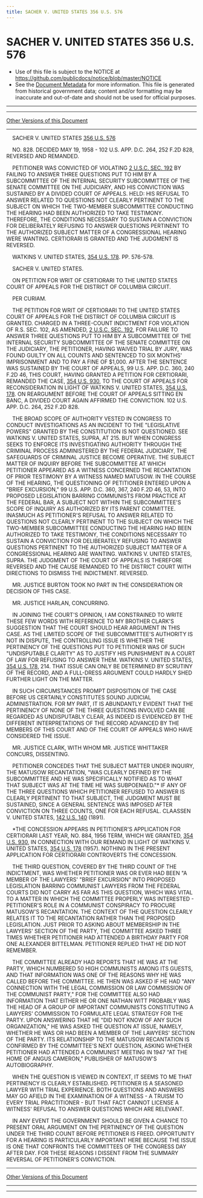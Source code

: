 ```yaml
---
title: SACHER V. UNITED STATES 356 U.S. 576
---
```


# SACHER V. UNITED STATES 356 U.S. 576

* Use of this file is subject to the NOTICE at https://github.com/publicdocs/notice/blob/master/NOTICE
* See the [Document Metadata](../../../index.md) for more information.
  This file is generated from historical government data; content and/or formatting may be inaccurate and out-of-date and should not be used for official purposes.

----------
----------

[Other Versions of this Document](https://publicdocs.github.io/go/links?ns=uslm-x&ref=%2Fus%2Fcourts%2Fscotus%2FusReporter%2F356%2F576)

----------

    SACHER V. UNITED STATES [356 U.S. 576][/us/courts/scotus/usReporter/356/576]

    NO. 828.  DECIDED MAY 19, 1958 - 102 U.S. APP. D.C. 264, 252 F.2D 828, REVERSED AND REMANDED.

    PETITIONER WAS CONVICTED OF VIOLATING [2 U.S.C. SEC. 192][/us/usc/t2/s192] BY FAILING TO ANSWER THREE QUESTIONS PUT TO HIM BY A SUBCOMMITTEE OF THE INTERNAL SECURITY SUBCOMMITTEE OF THE SENATE COMMITTEE ON THE JUDICIARY, AND HIS CONVICTION WAS SUSTAINED BY A DIVIDED COURT OF APPEALS.  HELD:  HIS REFUSAL TO ANSWER RELATED TO QUESTIONS NOT CLEARLY PERTINENT TO THE SUBJECT ON WHICH THE TWO-MEMBER SUBCOMMITTEE CONDUCTING THE HEARING HAD BEEN AUTHORIZED TO TAKE TESTIMONY.  THEREFORE, THE CONDITIONS NECESSARY TO SUSTAIN A CONVICTION FOR DELIBERATELY REFUSING TO ANSWER QUESTIONS PERTINENT TO THE AUTHORIZED SUBJECT MATTER OF A CONGRESSIONAL HEARING WERE WANTING.  CERTIORARI IS GRANTED AND THE JUDGMENT IS REVERSED.

    WATKINS V. UNITED STATES, [354 U.S. 178][/us/courts/scotus/usReporter/354/178].  PP. 576-578.

    SACHER V. UNITED STATES.

    ON PETITION FOR WRIT OF CERTIORARI TO THE UNITED STATES COURT OF APPEALS FOR THE DISTRICT OF COLUMBIA CIRCUIT.

    PER CURIAM.

    THE PETITION FOR WRIT OF CERTIORARI TO THE UNITED STATES COURT OF APPEALS FOR THE DISTRICT OF COLUMBIA CIRCUIT IS GRANTED.  CHARGED IN A THREE-COUNT INDICTMENT FOR VIOLATION OF R.S. SEC. 102, AS AMENDED, [2 U.S.C. SEC. 192][/us/usc/t2/s192], FOR FAILURE TO ANSWER THREE QUESTIONS PUT TO HIM BY A SUBCOMMITTEE OF THE INTERNAL SECURITY SUBCOMMITTEE OF THE SENATE COMMITTEE ON THE JUDICIARY, THE PETITIONER, HAVING WAIVED TRIAL BY JURY, WAS FOUND GUILTY ON ALL COUNTS AND SENTENCED TO SIX MONTHS' IMPRISONMENT AND TO PAY A FINE OF $1,000.  AFTER THE SENTENCE WAS SUSTAINED BY THE COURT OF APPEALS, 99 U.S. APP. D.C. 360, 240 F.2D 46, THIS COURT, HAVING GRANTED A PETITION FOR CERTIORARI, REMANDED THE CASE, [354 U.S. 930][/us/courts/scotus/usReporter/354/930], TO THE COURT OF APPEALS FOR RECONSIDERATION IN LIGHT OF WATKINS V. UNITED STATES, [354 U.S. 178][/us/courts/scotus/usReporter/354/178].  ON REARGUMENT BEFORE THE COURT OF APPEALS SITTING EN BANC, A DIVIDED COURT AGAIN AFFIRMED THE CONVICTION.  102 U.S. APP. D.C. 264, 252 F.2D 828.

    THE BROAD SCOPE OF AUTHORITY VESTED IN CONGRESS TO CONDUCT INVESTIGATIONS AS AN INCIDENT TO THE "LEGISLATIVE POWERS" GRANTED BY THE CONSTITUTION IS NOT QUESTIONED.  SEE WATKINS V. UNITED STATES, SUPRA, AT 215.  BUT WHEN CONGRESS SEEKS TO ENFORCE ITS INVESTIGATING AUTHORITY THROUGH THE CRIMINAL PROCESS ADMINISTERED BY THE FEDERAL JUDICIARY, THE SAFEGUARDS OF CRIMINAL JUSTICE BECOME OPERATIVE.  THE SUBJECT MATTER OF INQUIRY BEFORE THE SUBCOMMITTEE AT WHICH PETITIONER APPEARED AS A WITNESS CONCERNED THE RECANTATION OF PRIOR TESTIMONY BY A WITNESS NAMED MATUSOW.  IN THE COURSE OF THE HEARING, THE QUESTIONING OF PETITIONER ENTERED UPON A "BRIEF EXCURSION," 99 U.S. APP. D.C. 360, 367, 240 F.2D 46, 53, INTO PROPOSED LEGISLATION BARRING COMMUNISTS FROM PRACTICE AT THE FEDERAL BAR, A SUBJECT NOT WITHIN THE SUBCOMMITTEE'S SCOPE OF INQUIRY AS AUTHORIZED BY ITS PARENT COMMITTEE.  INASMUCH AS PETITIONER'S REFUSAL TO ANSWER RELATED TO QUESTIONS NOT CLEARLY PERTINENT TO THE SUBJECT ON WHICH THE TWO-MEMBER SUBCOMMITTEE CONDUCTING THE HEARING HAD BEEN AUTHORIZED TO TAKE TESTIMONY, THE CONDITIONS NECESSARY TO SUSTAIN A CONVICTION FOR DELIBERATELY REFUSING TO ANSWER QUESTIONS PERTINENT TO THE AUTHORIZED SUBJECT MATTER OF A CONGRESSIONAL HEARING ARE WANTING.  WATKINS V. UNITED STATES, SUPRA. THE JUDGMENT OF THE COURT OF APPEALS IS THEREFORE REVERSED AND THE CAUSE REMANDED TO THE DISTRICT COURT WITH DIRECTIONS TO DISMISS THE INDICTMENT.  REVERSED.

    MR. JUSTICE BURTON TOOK NO PART IN THE CONSIDERATION OR DECISION OF THIS CASE.

    MR. JUSTICE HARLAN, CONCURRING.

    IN JOINING THE COURT'S OPINION, I AM CONSTRAINED TO WRITE THESE FEW WORDS WITH REFERENCE TO MY BROTHER CLARK'S SUGGESTION THAT THE COURT SHOULD HEAR ARGUMENT IN THIS CASE.  AS THE LIMITED SCOPE OF THE SUBCOMMITTEE'S AUTHORITY IS NOT IN DISPUTE, THE CONTROLLING ISSUE IS WHETHER THE PERTINENCY OF THE QUESTIONS PUT TO PETITIONER WAS OF SUCH "UNDISPUTABLE CLARITY" AS TO JUSTIFY HIS PUNISHMENT IN A COURT OF LAW FOR REFUSING TO ANSWER THEM.  WATKINS V. UNITED STATES, [354 U.S. 178][/us/courts/scotus/usReporter/354/178], 214.  THAT ISSUE CAN ONLY BE DETERMINED BY SCRUTINY OF THE RECORD, AND A FULL-DRESS ARGUMENT COULD HARDLY SHED FURTHER LIGHT ON THE MATTER.

    IN SUCH CIRCUMSTANCES PROMPT DISPOSITION OF THE CASE BEFORE US CERTAINLY CONSTITUTES SOUND JUDICIAL ADMINISTRATION.  FOR MY PART, IT IS ABUNDANTLY EVIDENT THAT THE PERTINENCY OF NONE OF THE THREE QUESTIONS INVOLVED CAN BE REGARDED AS UNDISPUTABLY CLEAR, AS INDEED IS EVIDENCED BY THE DIFFERENT INTERPRETATIONS OF THE RECORD ADVANCED BY THE MEMBERS OF THIS COURT AND OF THE COURT OF APPEALS WHO HAVE CONSIDERED THE ISSUE.

    MR. JUSTICE CLARK, WITH WHOM MR. JUSTICE WHITTAKER CONCURS, DISSENTING.

    PETITIONER CONCEDES THAT THE SUBJECT MATTER UNDER INQUIRY, THE MATUSOW RECANTATION, "WAS CLEARLY DEFINED BY THE SUBCOMMITTEE AND HE WAS SPECIFICALLY NOTIFIED AS TO WHAT THAT SUBJECT WAS AT THE TIME HE WAS SUBPOENAED."\*  IF ANY OF THE THREE QUESTIONS WHICH PETITIONER REFUSED TO ANSWER IS CLEARLY PERTINENT TO THAT SUBJECT, THE JUDGMENT MUST BE SUSTAINED, SINCE A GENERAL SENTENCE WAS IMPOSED AFTER CONVICTION ON THREE COUNTS, ONE FOR EACH REFUSAL.  CLAASSEN V. UNITED STATES, [142 U.S. 140][/us/courts/scotus/usReporter/142/140] (1891).

    \*THE CONCESSION APPEARS IN PETITIONER'S APPLICATION FOR CERTIORARI LAST YEAR, NO. 884, 1956 TERM, WHICH WE GRANTED, [354 U.S. 930][/us/courts/scotus/usReporter/354/930], IN CONNECTION WITH OUR REMAND IN LIGHT OF WATKINS V. UNITED STATES, [354 U.S. 178][/us/courts/scotus/usReporter/354/178] (1957).  NOTHING IN THE PRESENT APPLICATION FOR CERTIORARI CONTROVERTS THE CONCESSION.

    THE THIRD QUESTION, COVERED BY THE THIRD COUNT OF THE INDICTMENT, WAS WHETHER PETITIONER WAS OR EVER HAD BEEN "A MEMBER OF THE LAWYERS' "BRIEF EXCURSION" INTO PROPOSED LEGISLATION BARRING COMMUNIST LAWYERS FROM THE FEDERAL COURTS DID NOT CARRY AS FAR AS THIS QUESTION, WHICH WAS VITAL TO A MATTER IN WHICH THE COMMITTEE PROPERLY WAS INTERESTED - PETITIONER'S ROLE IN A COMMUNIST CONSPIRACY TO PROCURE MATUSOW'S RECANTATION.  THE CONTEXT OF THE QUESTION CLEARLY RELATES IT TO THE RECANTATION RATHER THAN THE PROPOSED LEGISLATION.  JUST PRIOR TO ASKING ABOUT MEMBERSHIP IN THE LAWYERS' SECTION OF THE PARTY, THE COMMITTEE ASKED THREE TIMES WHETHER PETITIONER HAD ATTENDED A BIRTHDAY PARTY FOR ONE ALEXANDER BITTELMAN.  PETITIONER REPLIED THAT HE DID NOT REMEMBER.

    THE COMMITTEE ALREADY HAD REPORTS THAT HE WAS AT THE PARTY, WHICH NUMBERED 50 HIGH COMMUNISTS AMONG ITS GUESTS, AND THAT INFORMATION WAS ONE OF THE REASONS WHY HE WAS CALLED BEFORE THE COMMITTEE.  HE THEN WAS ASKED IF HE HAD "ANY CONNECTION WITH THE LEGAL COMMISSION OR LAW COMMISSION OF THE COMMUNIST PARTY," FOR THE COMMITTEE ALSO HAD INFORMATION THAT EITHER HE OR ONE NATHAN WITT PROBABLY WAS THE HEAD OF A GROUP OF IMPORTANT COMMUNISTS CONSTITUTING A LAWYERS' COMMISSION TO FORMULATE LEGAL STRATEGY FOR THE PARTY.  UPON ANSWERING THAT HE "DID NOT KNOW OF ANY SUCH ORGANIZATION," HE WAS ASKED THE QUESTION AT ISSUE, NAMELY, WHETHER HE WAS OR HAD BEEN A MEMBER OF THE LAWYERS' SECTION OF THE PARTY.  ITS RELATIONSHIP TO THE MATUSOW RECANTATION IS CONFIRMED BY THE COMMITTEE'S NEXT QUESTION, ASKING WHETHER PETITIONER HAD ATTENDED A COMMUNIST MEETING IN 1947 "AT THE HOME OF ANGUS CAMERON," PUBLISHER OF MATUSOW'S AUTOBIOGRAPHY.

    WHEN THE QUESTION IS VIEWED IN CONTEXT, IT SEEMS TO ME THAT PERTINENCY IS CLEARLY ESTABLISHED.  PETITIONER IS A SEASONED LAWYER WITH TRIAL EXPERIENCE.  BOTH QUESTIONS AND ANSWERS MAY GO AFIELD IN THE EXAMINATION OF A WITNESS - A TRUISM TO EVERY TRIAL PRACTITIONER - BUT THAT FACT CANNOT LICENSE A WITNESS' REFUSAL TO ANSWER QUESTIONS WHICH ARE RELEVANT.

    IN ANY EVENT THE GOVERNMENT SHOULD BE GIVEN A CHANCE TO PRESENT ORAL ARGUMENT ON THE PERTINENCY OF THE QUESTION UNDER THE THIRD COUNT BEFORE PETITIONER IS FREED.  OPPORTUNITY FOR A HEARING IS PARTICULARLY IMPORTANT HERE BECAUSE THE ISSUE IS ONE THAT CONFRONTS THE COMMITTEES OF THE CONGRESS DAY AFTER DAY.  FOR THESE REASONS I DISSENT FROM THE SUMMARY REVERSAL OF PETITIONER'S CONVICTION.

----------

[Other Versions of this Document](https://publicdocs.github.io/go/links?ns=uslm-x&ref=%2Fus%2Fcourts%2Fscotus%2FusReporter%2F356%2F576)

----------
----------

[/us/courts/scotus/usReporter/356/576]: https://publicdocs.github.io/go/links?ns=uslm-x&ref=%2Fus%2Fcourts%2Fscotus%2FusReporter%2F356%2F576
[/us/usc/t2/s192]: https://publicdocs.github.io/go/links?ns=uslm&ref=%2Fus%2Fusc%2Ft2%2Fs192
[/us/courts/scotus/usReporter/354/178]: https://publicdocs.github.io/go/links?ns=uslm-x&ref=%2Fus%2Fcourts%2Fscotus%2FusReporter%2F354%2F178
[/us/usc/t2/s192]: https://publicdocs.github.io/go/links?ns=uslm&ref=%2Fus%2Fusc%2Ft2%2Fs192
[/us/courts/scotus/usReporter/354/930]: https://publicdocs.github.io/go/links?ns=uslm-x&ref=%2Fus%2Fcourts%2Fscotus%2FusReporter%2F354%2F930
[/us/courts/scotus/usReporter/354/178]: https://publicdocs.github.io/go/links?ns=uslm-x&ref=%2Fus%2Fcourts%2Fscotus%2FusReporter%2F354%2F178
[/us/courts/scotus/usReporter/354/178]: https://publicdocs.github.io/go/links?ns=uslm-x&ref=%2Fus%2Fcourts%2Fscotus%2FusReporter%2F354%2F178
[/us/courts/scotus/usReporter/142/140]: https://publicdocs.github.io/go/links?ns=uslm-x&ref=%2Fus%2Fcourts%2Fscotus%2FusReporter%2F142%2F140
[/us/courts/scotus/usReporter/354/930]: https://publicdocs.github.io/go/links?ns=uslm-x&ref=%2Fus%2Fcourts%2Fscotus%2FusReporter%2F354%2F930
[/us/courts/scotus/usReporter/354/178]: https://publicdocs.github.io/go/links?ns=uslm-x&ref=%2Fus%2Fcourts%2Fscotus%2FusReporter%2F354%2F178


